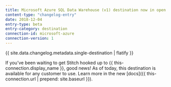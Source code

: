 ```yaml
---
title: Microsoft Azure SQL Data Warehouse (v1) destination now in open beta!
content-type: "changelog-entry"
date: 2018-12-04
entry-type: beta
entry-category: destination
connection-id: microsoft-azure
connection-version: 1
---
```


{{ site.data.changelog.metadata.single-destination | flatify }}

If you’ve been waiting to get Stitch hooked up to {{ this-connection.display_name }}, good news! As of today, this destination is available for any customer to use. Learn more in the new [docs]({{ this-connection.url | prepend: site.baseurl }}).
